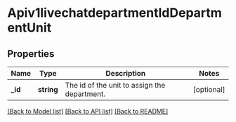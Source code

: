 # Apiv1livechatdepartmentIdDepartmentUnit

## Properties
Name | Type | Description | Notes
------------ | ------------- | ------------- | -------------
**_id** | **string** | The id of the unit to assign the department. | [optional] 

[[Back to Model list]](../../README.md#documentation-for-models) [[Back to API list]](../../README.md#documentation-for-api-endpoints) [[Back to README]](../../README.md)

